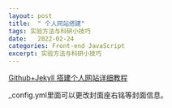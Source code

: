 ```yaml
---
layout: post
title:  " 个人网站搭建"
tags: 实验方法与科研小技巧
date:   2022-02-24
categories: Front-end JavaScript
excerpt: 实验方法与科研小技巧
---
```


[Github+Jekyll 搭建个人网站详细教程](https://www.jianshu.com/p/9f71e260925d)  

 _config.yml里面可以更改封面座右铭等封面信息。
